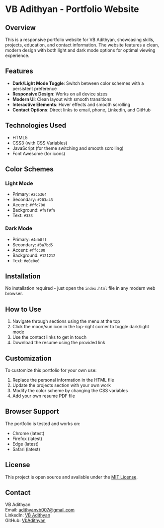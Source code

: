 # VB Adithyan - Portfolio Website



## Overview

This is a responsive portfolio website for VB Adithyan, showcasing skills, projects, education, and contact information. The website features a clean, modern design with both light and dark mode options for optimal viewing experience.

## Features

- **Dark/Light Mode Toggle**: Switch between color schemes with a persistent preference
- **Responsive Design**: Works on all device sizes
- **Modern UI**: Clean layout with smooth transitions
- **Interactive Elements**: Hover effects and smooth scrolling
- **Contact Options**: Direct links to email, phone, LinkedIn, and GitHub

## Technologies Used

- HTML5
- CSS3 (with CSS Variables)
- JavaScript (for theme switching and smooth scrolling)
- Font Awesome (for icons)

## Color Schemes

### Light Mode
- Primary: `#2c5364`
- Secondary: `#203a43`
- Accent: `#ffd700`
- Background: `#f9f9f9`
- Text: `#333`

### Dark Mode
- Primary: `#4db8ff`
- Secondary: `#3a7bd5`
- Accent: `#ffcc00`
- Background: `#121212`
- Text: `#e0e0e0`

## Installation

No installation required - just open the `index.html` file in any modern web browser.

## How to Use

1. Navigate through sections using the menu at the top
2. Click the moon/sun icon in the top-right corner to toggle dark/light mode
3. Use the contact links to get in touch
4. Download the resume using the provided link

## Customization

To customize this portfolio for your own use:

1. Replace the personal information in the HTML file
2. Update the projects section with your own work
3. Modify the color scheme by changing the CSS variables
4. Add your own resume PDF file

## Browser Support

The portfolio is tested and works on:
- Chrome (latest)
- Firefox (latest)
- Edge (latest)
- Safari (latest)

## License

This project is open source and available under the [MIT License](LICENSE).

## Contact

VB Adithyan  
Email: [adithyanvb007@gmail.com](mailto:adithyanvb007@gmail.com)  
LinkedIn: [VB Adithyan](https://www.linkedin.com/in/vb-adithyan-4a0b43280)  
GitHub: [VbAdithyan](https://github.com/VbAdithyan)
